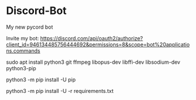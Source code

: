 # Discord-Bot
My new pycord bot

Invite my bot: https://discord.com/api/oauth2/authorize?client_id=946134485756444692&permissions=8&scope=bot%20applications.commands

sudo apt install python3 git ffmpeg libopus-dev libffi-dev libsodium-dev python3-pip

python3 -m pip install -U pip

python3 -m pip install -U -r requirements.txt